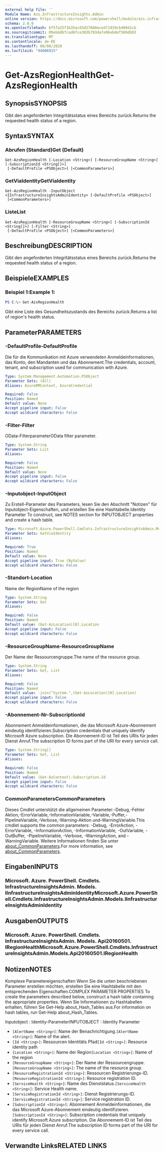 ```yaml
---
external help file: ''
Module Name: Azs.InfrastructureInsights.Admin
online version: https://docs.microsoft.com/powershell/module/azs.infrastructureinsights.admin/get-azsregionhealth
schema: 2.0.0
ms.openlocfilehash: 6f5fa25f1b35ac03d27688eced71919cb409d1cb
ms.sourcegitcommit: 09eb4dbfcad6fce303b793dafe9bebdef589db03
ms.translationtype: MT
ms.contentlocale: de-DE
ms.lasthandoff: 08/08/2020
ms.locfileid: "94006915"
---
```

# <span data-ttu-id="003e4-101">Get-AzsRegionHealth</span><span class="sxs-lookup"><span data-stu-id="003e4-101">Get-AzsRegionHealth</span></span>

## <span data-ttu-id="003e4-102">Synopsis</span><span class="sxs-lookup"><span data-stu-id="003e4-102">SYNOPSIS</span></span>
<span data-ttu-id="003e4-103">Gibt den angeforderten Integritätsstatus eines Bereichs zurück.</span><span class="sxs-lookup"><span data-stu-id="003e4-103">Returns the requested health status of a region.</span></span>

## <span data-ttu-id="003e4-104">Syntax</span><span class="sxs-lookup"><span data-stu-id="003e4-104">SYNTAX</span></span>

### <span data-ttu-id="003e4-105">Abrufen (Standard)</span><span class="sxs-lookup"><span data-stu-id="003e4-105">Get (Default)</span></span>
```
Get-AzsRegionHealth [-Location <String>] [-ResourceGroupName <String>] [-SubscriptionId <String[]>]
 [-DefaultProfile <PSObject>] [<CommonParameters>]
```

### <span data-ttu-id="003e4-106">GetViaIdentity</span><span class="sxs-lookup"><span data-stu-id="003e4-106">GetViaIdentity</span></span>
```
Get-AzsRegionHealth -InputObject <IInfrastructureInsightsAdminIdentity> [-DefaultProfile <PSObject>]
 [<CommonParameters>]
```

### <span data-ttu-id="003e4-107">Liste</span><span class="sxs-lookup"><span data-stu-id="003e4-107">List</span></span>
```
Get-AzsRegionHealth [-ResourceGroupName <String>] [-SubscriptionId <String[]>] [-Filter <String>]
 [-DefaultProfile <PSObject>] [<CommonParameters>]
```

## <span data-ttu-id="003e4-108">Beschreibung</span><span class="sxs-lookup"><span data-stu-id="003e4-108">DESCRIPTION</span></span>
<span data-ttu-id="003e4-109">Gibt den angeforderten Integritätsstatus eines Bereichs zurück.</span><span class="sxs-lookup"><span data-stu-id="003e4-109">Returns the requested health status of a region.</span></span>

## <span data-ttu-id="003e4-110">Beispiele</span><span class="sxs-lookup"><span data-stu-id="003e4-110">EXAMPLES</span></span>

### <span data-ttu-id="003e4-111">Beispiel 1:</span><span class="sxs-lookup"><span data-stu-id="003e4-111">Example 1:</span></span>
```powershell
PS C:\> Get-AzsRegionHealth
```

<span data-ttu-id="003e4-112">Gibt eine Liste des Gesundheitszustands des Bereichs zurück.</span><span class="sxs-lookup"><span data-stu-id="003e4-112">Returns a list of region's health status.</span></span>

## <span data-ttu-id="003e4-113">Parameter</span><span class="sxs-lookup"><span data-stu-id="003e4-113">PARAMETERS</span></span>

### <span data-ttu-id="003e4-114">-DefaultProfile</span><span class="sxs-lookup"><span data-stu-id="003e4-114">-DefaultProfile</span></span>
<span data-ttu-id="003e4-115">Die für die Kommunikation mit Azure verwendeten Anmeldeinformationen, das Konto, den Mandanten und das Abonnement.</span><span class="sxs-lookup"><span data-stu-id="003e4-115">The credentials, account, tenant, and subscription used for communication with Azure.</span></span>

```yaml
Type: System.Management.Automation.PSObject
Parameter Sets: (All)
Aliases: AzureRMContext, AzureCredential

Required: False
Position: Named
Default value: None
Accept pipeline input: False
Accept wildcard characters: False

```

### <span data-ttu-id="003e4-116">-Filter</span><span class="sxs-lookup"><span data-stu-id="003e4-116">-Filter</span></span>
<span data-ttu-id="003e4-117">OData-Filterparameter</span><span class="sxs-lookup"><span data-stu-id="003e4-117">OData filter parameter.</span></span>

```yaml
Type: System.String
Parameter Sets: List
Aliases:

Required: False
Position: Named
Default value: None
Accept pipeline input: False
Accept wildcard characters: False

```

### <span data-ttu-id="003e4-118">-Inputobject</span><span class="sxs-lookup"><span data-stu-id="003e4-118">-InputObject</span></span>
<span data-ttu-id="003e4-119">Zu Erstell-Parameter des Parameters, lesen Sie den Abschnitt "Notizen" für Inputobject-Eigenschaften, und erstellen Sie eine Hashtabelle.</span><span class="sxs-lookup"><span data-stu-id="003e4-119">Identity Parameter To construct, see NOTES section for INPUTOBJECT properties and create a hash table.</span></span>

```yaml
Type: Microsoft.Azure.PowerShell.Cmdlets.InfrastructureInsightsAdmin.Models.IInfrastructureInsightsAdminIdentity
Parameter Sets: GetViaIdentity
Aliases:

Required: True
Position: Named
Default value: None
Accept pipeline input: True (ByValue)
Accept wildcard characters: False

```

### <span data-ttu-id="003e4-120">-Standort</span><span class="sxs-lookup"><span data-stu-id="003e4-120">-Location</span></span>
<span data-ttu-id="003e4-121">Name der Region</span><span class="sxs-lookup"><span data-stu-id="003e4-121">Name of the region</span></span>

```yaml
Type: System.String
Parameter Sets: Get
Aliases:

Required: False
Position: Named
Default value: (Get-AzLocation)[0].Location
Accept pipeline input: False
Accept wildcard characters: False

```

### <span data-ttu-id="003e4-122">-ResourceGroupName</span><span class="sxs-lookup"><span data-stu-id="003e4-122">-ResourceGroupName</span></span>
<span data-ttu-id="003e4-123">Der Name der Ressourcengruppe.</span><span class="sxs-lookup"><span data-stu-id="003e4-123">The name of the resource group.</span></span>

```yaml
Type: System.String
Parameter Sets: Get, List
Aliases:

Required: False
Position: Named
Default value: -join("System.",(Get-AzLocation)[0].Location)
Accept pipeline input: False
Accept wildcard characters: False

```

### <span data-ttu-id="003e4-124">-Abonnement-Nr</span><span class="sxs-lookup"><span data-stu-id="003e4-124">-SubscriptionId</span></span>
<span data-ttu-id="003e4-125">Abonnement Anmeldeinformationen, die das Microsoft Azure-Abonnement eindeutig identifizieren.</span><span class="sxs-lookup"><span data-stu-id="003e4-125">Subscription credentials that uniquely identify Microsoft Azure subscription.</span></span>
<span data-ttu-id="003e4-126">Die Abonnement-ID ist Teil des URIs für jeden Dienst Anruf.</span><span class="sxs-lookup"><span data-stu-id="003e4-126">The subscription ID forms part of the URI for every service call.</span></span>

```yaml
Type: System.String[]
Parameter Sets: Get, List
Aliases:

Required: False
Position: Named
Default value: (Get-AzContext).Subscription.Id
Accept pipeline input: False
Accept wildcard characters: False

```

### <span data-ttu-id="003e4-127">CommonParameters</span><span class="sxs-lookup"><span data-stu-id="003e4-127">CommonParameters</span></span>
<span data-ttu-id="003e4-128">Dieses Cmdlet unterstützt die allgemeinen Parameter:-Debug,-Fehler Aktion,-ErrorVariable,-InformationVariable,-Variable,-Puffer,-PipelineVariable,-Verbose,-Warning-Aktion und-WarningVariable.</span><span class="sxs-lookup"><span data-stu-id="003e4-128">This cmdlet supports the common parameters: -Debug, -ErrorAction, -ErrorVariable, -InformationAction, -InformationVariable, -OutVariable, -OutBuffer, -PipelineVariable, -Verbose, -WarningAction, and -WarningVariable.</span></span> <span data-ttu-id="003e4-129">Weitere Informationen finden Sie unter [about_CommonParameters](http://go.microsoft.com/fwlink/?LinkID=113216).</span><span class="sxs-lookup"><span data-stu-id="003e4-129">For more information, see [about_CommonParameters](http://go.microsoft.com/fwlink/?LinkID=113216).</span></span>

## <span data-ttu-id="003e4-130">Eingaben</span><span class="sxs-lookup"><span data-stu-id="003e4-130">INPUTS</span></span>

### <span data-ttu-id="003e4-131">Microsoft. Azure. PowerShell. Cmdlets. InfrastructureInsightsAdmin. Models. IInfrastructureInsightsAdminIdentity</span><span class="sxs-lookup"><span data-stu-id="003e4-131">Microsoft.Azure.PowerShell.Cmdlets.InfrastructureInsightsAdmin.Models.IInfrastructureInsightsAdminIdentity</span></span>

## <span data-ttu-id="003e4-132">Ausgaben</span><span class="sxs-lookup"><span data-stu-id="003e4-132">OUTPUTS</span></span>

### <span data-ttu-id="003e4-133">Microsoft. Azure. PowerShell. Cmdlets. InfrastructureInsightsAdmin. Models. Api20160501. IRegionHealth</span><span class="sxs-lookup"><span data-stu-id="003e4-133">Microsoft.Azure.PowerShell.Cmdlets.InfrastructureInsightsAdmin.Models.Api20160501.IRegionHealth</span></span>



## <span data-ttu-id="003e4-134">Notizen</span><span class="sxs-lookup"><span data-stu-id="003e4-134">NOTES</span></span>

<span data-ttu-id="003e4-135">Komplexe Parametereigenschaften Wenn Sie die unten beschriebenen Parameter erstellen möchten, erstellen Sie eine Hashtabelle mit den entsprechenden Eigenschaften.</span><span class="sxs-lookup"><span data-stu-id="003e4-135">COMPLEX PARAMETER PROPERTIES To create the parameters described below, construct a hash table containing the appropriate properties.</span></span> <span data-ttu-id="003e4-136">Wenn Sie Informationen zu Hashtabellen erhalten, führen Sie Get-Help about_Hash_Tables aus.</span><span class="sxs-lookup"><span data-stu-id="003e4-136">For information on hash tables, run Get-Help about_Hash_Tables.</span></span>

<span data-ttu-id="003e4-137">Inputobject <IInfrastructureInsightsAdminIdentity> : Identity-Parameter</span><span class="sxs-lookup"><span data-stu-id="003e4-137">INPUTOBJECT <IInfrastructureInsightsAdminIdentity>: Identity Parameter</span></span>
  - <span data-ttu-id="003e4-138">`[AlertName <String>]`: Name der Benachrichtigung.</span><span class="sxs-lookup"><span data-stu-id="003e4-138">`[AlertName <String>]`: Name of the alert.</span></span>
  - <span data-ttu-id="003e4-139">`[Id <String>]`: Ressourcen Identitäts Pfad</span><span class="sxs-lookup"><span data-stu-id="003e4-139">`[Id <String>]`: Resource identity path</span></span>
  - <span data-ttu-id="003e4-140">`[Location <String>]`: Name der Region</span><span class="sxs-lookup"><span data-stu-id="003e4-140">`[Location <String>]`: Name of the region</span></span>
  - <span data-ttu-id="003e4-141">`[ResourceGroupName <String>]`: Der Name der Ressourcengruppe.</span><span class="sxs-lookup"><span data-stu-id="003e4-141">`[ResourceGroupName <String>]`: The name of the resource group.</span></span>
  - <span data-ttu-id="003e4-142">`[ResourceRegistrationId <String>]`: Ressourcen Registrierungs-ID.</span><span class="sxs-lookup"><span data-stu-id="003e4-142">`[ResourceRegistrationId <String>]`: Resource registration ID.</span></span>
  - <span data-ttu-id="003e4-143">`[ServiceHealth <String>]`: Name des Dienststatus.</span><span class="sxs-lookup"><span data-stu-id="003e4-143">`[ServiceHealth <String>]`: Service Health name.</span></span>
  - <span data-ttu-id="003e4-144">`[ServiceRegistrationId <String>]`: Dienst Registrierungs-ID.</span><span class="sxs-lookup"><span data-stu-id="003e4-144">`[ServiceRegistrationId <String>]`: Service registration ID.</span></span>
  - <span data-ttu-id="003e4-145">`[SubscriptionId <String>]`: Abonnement Anmeldeinformationen, die das Microsoft Azure-Abonnement eindeutig identifizieren.</span><span class="sxs-lookup"><span data-stu-id="003e4-145">`[SubscriptionId <String>]`: Subscription credentials that uniquely identify Microsoft Azure subscription.</span></span> <span data-ttu-id="003e4-146">Die Abonnement-ID ist Teil des URIs für jeden Dienst Anruf.</span><span class="sxs-lookup"><span data-stu-id="003e4-146">The subscription ID forms part of the URI for every service call.</span></span>

## <span data-ttu-id="003e4-147">Verwandte Links</span><span class="sxs-lookup"><span data-stu-id="003e4-147">RELATED LINKS</span></span>

